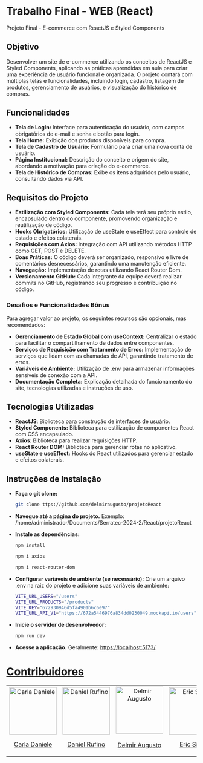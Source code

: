 # Trabalho Final - WEB (React)
Projeto Final - E-commerce com ReactJS e Styled Components

## Objetivo
Desenvolver um site de e-commerce utilizando os conceitos de ReactJS e Styled Components, aplicando as práticas aprendidas em aula para criar uma experiência de usuário funcional e organizada. O projeto contará com múltiplas telas e funcionalidades, incluindo login, cadastro, listagem de produtos, gerenciamento de usuários, e visualização do histórico de compras.

## Funcionalidades
- **Tela de Login:** Interface para autenticação do usuário, com campos obrigatórios de e-mail e senha e botão para login.
- **Tela Home:** Exibição dos produtos disponíveis para compra.
- **Tela de Cadastro de Usuário:** Formulário para criar uma nova conta de usuário.
- **Página Institucional:** Descrição do conceito e origem do site, abordando a motivação para criação do e-commerce.
- **Tela de Histórico de Compras:** Exibe os itens adquiridos pelo usuário, consultando dados via API.

## Requisitos do Projeto
- **Estilização com Styled Components:** Cada tela terá seu próprio estilo, encapsulado dentro do componente, promovendo organização e reutilização de código.
- **Hooks Obrigatórios:** Utilização de useState e useEffect para controle de estado e efeitos colaterais.
- **Requisições com Axios:** Integração com API utilizando métodos HTTP como GET, POST e DELETE.
- **Boas Práticas:** O código deverá ser organizado, responsivo e livre de comentários desnecessários, garantindo uma manutenção eficiente.
- **Navegação:** Implementação de rotas utilizando React Router Dom.
- **Versionamento GitHub:** Cada integrante da equipe deverá realizar commits no GitHub, registrando seu progresso e contribuição no código.

### Desafios e Funcionalidades Bônus
Para agregar valor ao projeto, os seguintes recursos são opcionais, mas recomendados:
- **Gerenciamento de Estado Global com useContext:** Centralizar o estado para facilitar o compartilhamento de dados entre componentes.
- **Serviços de Requisição com Tratamento de Erros:** Implementação de serviços que lidam com as chamadas de API, garantindo tratamento de erros.
- **Variáveis de Ambiente:** Utilização de .env para armazenar informações sensíveis de conexão com a API.
- **Documentação Completa:** Explicação detalhada do funcionamento do site, tecnologias utilizadas e instruções de uso.

## Tecnologias Utilizadas
- **ReactJS**: Biblioteca para construção de interfaces de usuário.
- **Styled Components:** Biblioteca para estilização de componentes React com CSS encapsulado.
- **Axios**: Biblioteca para realizar requisições HTTP.
- **React Router DOM:** Biblioteca para gerenciar rotas no aplicativo.
- **useState e useEffect:** Hooks do React utilizados para gerenciar estado e efeitos colaterais.

## Instruções de Instalação
- **Faça o git clone:**
   ```bash
   git clone ttps://github.com/delmiraugusto/projetoReact
- **Navegue até a página do projeto.** Exemplo: /home/administrador/Documents/Serratec-2024-2/React/projetoReact
- **Instale as dependências:**
  ```bash
  npm install
  ```

  ```bash
  npm i axios
  ```

  ```bash
  npm i react-router-dom
  ```
- **Configurar variáveis de ambiente (se necessário):** Crie um arquivo .env na raiz do projeto e adicione suas variáveis de ambiente:
  ```bash
  VITE_URL_USERS="/users"
  VITE_URL_PRODUCTS="/products"
  VITE_KEY="672930946d5fa4901b6c6e97"
  VITE_URL_API_V1="https://672a5446976a834dd0230049.mockapi.io/users"
- **Inicie o servidor de desenvolvedor:**
  ```bash
  npm run dev
- **Acesse a aplicação.** Geralmente: <a href="https://localhost:5173/" target="_blank">https://localhost:5173/</a>

# <a href="https://github.com/delmiraugusto/projetoReact/graphs/contributors" target="_blank">Contribuidores</a>

<table>
  <tr>
    <td align="center">
        <img src="https://github.com/carladanieleferreira.png" width="125px;" alt="Carla Daniele"/><br />
         <p><a href="https://github.com/carladanieleferreira" target="_blank">Carla Daniele</a></p>
      </a>
    </td>
    <td align="center">
        <img src="https://github.com/myllez2110.png" width="125px;" alt="Daniel Rufino"/><br />
         <p><a href="https://github.com/myllez2110" target="_blank">Daniel Rufino</a></p>
      </a>
    </td>
    <td align="center">
        <a><img src="https://github.com/delmiraugusto.png" width="125px;" alt="Delmir Augusto"/><a><br />
         <p><a href="https://github.com/delmiraugusto" target="_blank">Delmir Augusto</a></p>
      </a>
    </td>
    <td align="center">
        <img src="https://github.com/ericsilva0309.png" width="125px;" alt="Eric Silva"/><br />
         <p><a href="https://github.com/ericsilva0309" target="_blank">Eric Silva</a></p>
      </a>
    </td>
    <td align="center">
        <img src="https://github.com/lari-blip.png" width="125px;" alt="Larissa Teodoro"/><br />
         <p><a href="https://github.com/lari-blip" target="_blank">Larissa Teodoro</p>
      </a>
    </td>
    <td align="center">
        <img src="https://github.com/ryansouza9.png" width="125px;" alt="Ryan Souza"/><br />
         <p><a href="https://github.com/ryansouza9" target="_blank">Ryan Souza</a></p>
      </a>
    </td>
  </tr>
</table>
